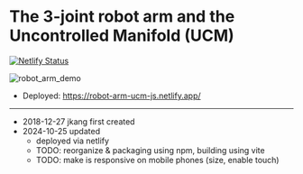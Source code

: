 # The 3-joint robot arm and the Uncontrolled Manifold (UCM)

[![Netlify Status](https://api.netlify.com/api/v1/badges/5a62e8e7-1fe6-4fdc-8134-e306f79864c6/deploy-status)](https://app.netlify.com/sites/robot-arm-ucm-js/deploys)

![robot_arm_demo](tmp/demo.gif)

- Deployed: https://robot-arm-ucm-js.netlify.app/


---
- 2018-12-27 jkang first created
- 2024-10-25 updated
    - deployed via netlify
    - TODO: reorganize & packaging using npm, building using vite
    - TODO: make is responsive on mobile phones (size, enable touch)